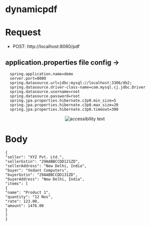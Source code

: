 ﻿# dynamicpdf




# Request
- POST:  http://localhost:8080/pdf

## application.properties file config ->
```
  spring.application.name=demo
  server.port=8080
  spring.datasource.url=jdbc:mysql://localhost:3306/db2;
  spring.datasource.driver-class-name=com.mysql.cj.jdbc.Driver
  spring.datasource.username=root
  spring.datasource.password=root
  spring.jpa.properties.hibernate.c3p0.min_size=5
  spring.jpa.properties.hibernate.c3p0.max_size=20
  spring.jpa.properties.hibernate.c3p0.timeout=300
```
<p align="center">
  <img src="Screenshot.png" width="auto" alt="accessibility text">
</p>

# Body
```--data-raw 
{
"seller": "XYZ Pvt. Ltd.",
"sellerGstin": "29AABBCCDD121ZD",
"sellerAddress": "New Delhi, India",
"buyer": "Vedant Computers",
"buyerGstin": "29AABBCCDD131ZD",
"buyerAddress": "New Delhi, India",
"items": [
{
"name": "Product 1",
"quantity": "12 Nos",
"rate": 123.00,
"amount": 1476.00
}
]
}
```
